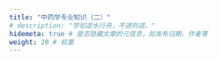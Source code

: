 ```yaml
---
title: "中药学专业知识（二）"
# description: "学如逆水行舟，不进则退。"
hidemeta: true # 是否隐藏文章的元信息，如发布日期、作者等
weight: 20 # 权重
---
```




<!-- more -->

